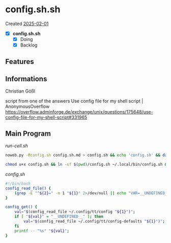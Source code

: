 # config.sh.sh
Created [2025-02-01](2025-02-01)

- [x] **config.sh.sh**
    - [x] Doing
    - [x] Backlog

## Features



## Informations
 Christian Gößl

script from one of the answers
Use config file for my shell script | AnonymousOverflow
https://overflow.adminforge.de/exchange/unix/questions/175648/use-config-file-for-my-shell-script#331965

## Main Program


*run-cell.sh*
```bash
noweb.py -Rconfig.sh config.sh.md > config.sh && echo 'config.sh' && date
```


```bash
chmod u+x config.sh && ln -sf $(pwd)/config.sh ~/.local/bin/config.sh && echo 'fertig'
 ```

*config.sh*
```bash
#!/bin/bash
config_read_file() {
    (grep -E "^${2}=" -m 1 "${1}" 2>/dev/null || echo "VAR=__UNDEFINED__") | head -n 1 | cut -d '=' -f 2-;
}

config_get() {
    val="$(config_read_file ~/.config/tt/config "${1}")";
    if [ "${val}" = "__UNDEFINED__" ]; then
        val="$(config_read_file ~/.config/tt/config-defaults "${1}")";
    fi
    printf -- "%s" "${val}";
}

```
